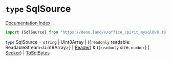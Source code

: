 # `type` SqlSource

[Documentation Index](../README.md)

```ts
import {SqlSource} from "https://deno.land/x/office_spirit_mysql@v0.19.10/mod.ts"
```

`type` SqlSource = `string` | Uint8Array | (\{`readonly` readable: ReadableStream\<Uint8Array>} | [Reader](../interface.Reader/README.md)) \& (\{`readonly` size: `number`} | [Seeker](../interface.Seeker/README.md)) | [ToSqlBytes](../private.interface.ToSqlBytes/README.md)